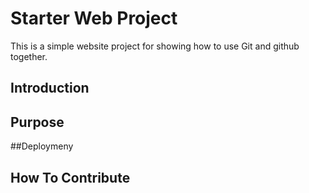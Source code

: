 # Starter Web Project

This is a simple website project for showing how to use Git and github together.

## Introduction

## Purpose


##Deploymeny

## How To Contribute